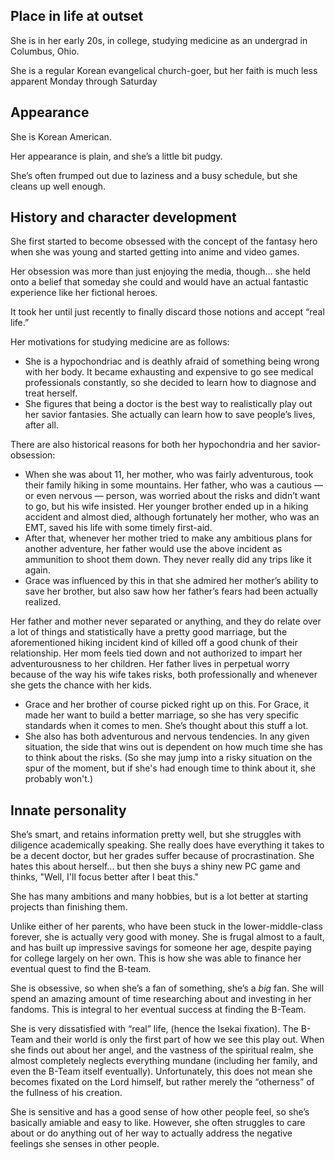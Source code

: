 ## Place in life at outset
She is in her early 20s, in college, studying medicine as an undergrad in
Columbus, Ohio.

She is a regular Korean evangelical church-goer, but her faith is much less
apparent Monday through Saturday

## Appearance 
She is Korean American.

Her appearance is plain, and she’s a little bit pudgy.

She’s often frumped out due to laziness and a busy schedule, but she cleans up
well enough.

## History and character development 
She first started to become obsessed with the concept of the fantasy hero when
she was young and started getting into anime and video games.

Her obsession was more than just enjoying the media, though… she held onto a
belief that someday she could and would have an actual fantastic experience like
her fictional heroes.

It took her until just recently to finally discard those notions and accept
“real life.”

Her motivations for studying medicine are as follows:
  * She is a hypochondriac and is deathly afraid of something being wrong with
    her body. It became exhausting and expensive to go see medical professionals
    constantly, so she decided to learn how to diagnose and treat herself.
  * She figures that being a doctor is the best way to realistically play out
    her savior fantasies. She actually can learn how to save people’s lives,
    after all.

There are also historical reasons for both her hypochondria and her
savior-obsession:
  * When she was about 11, her mother, who was fairly adventurous, took their
    family hiking in some mountains. Her father, who was a cautious — or even
    nervous — person, was worried about the risks and didn’t want to go, but his
    wife insisted. Her younger brother ended up in a hiking accident and almost
    died, although fortunately her mother, who was an EMT, saved his life with
    some timely first-aid.
  * After that, whenever her mother tried to make any ambitious plans for
    another adventure, her father would use the above incident as ammunition to
    shoot them down. They never really did any trips like it again.
  * Grace was influenced by this in that she admired her mother’s ability to
    save her brother, but also saw how her father’s fears had been actually
    realized.

Her father and mother never separated or anything, and they do relate over a lot
of things and statistically have a pretty good marriage, but the aforementioned
hiking incident kind of killed off a good chunk of their relationship. Her mom
feels tied down and not authorized to impart her adventurousness to her
children. Her father lives in perpetual worry because of the way his wife takes
risks, both professionally and whenever she gets the chance with her kids.
  * Grace and her brother of course picked right up on this. For Grace, it made
    her want to build a better marriage, so she has very specific standards when
    it comes to men. She’s thought about this stuff a lot.
  * She also has both adventurous and nervous tendencies. In any given
    situation, the side that wins out is dependent on how much time she has to
    think about the risks. (So she may jump into a risky situation on the spur
    of the moment, but if she's had enough time to think about it, she probably
    won't.)

## Innate personality 
She’s smart, and retains information pretty well, but she struggles with
diligence academically speaking. She really does have everything it takes to be
a decent doctor, but her grades suffer because of procrastination. She hates
this about herself... but then she buys a shiny new PC game and thinks, "Well,
I'll focus better after I beat this."

She has many ambitions and many hobbies, but is a lot better at starting
projects than finishing them.

Unlike either of her parents, who have been stuck in the lower-middle-class
forever, she is actually very good with money. She is frugal almost to a fault,
and has built up impressive savings for someone her age, despite paying for
college largely on her own. This is how she was able to finance her eventual
quest to find the B-team.

She is obsessive, so when she’s a fan of something, she’s a *big* fan. She will
spend an amazing amount of time researching about and investing in her fandoms.
This is integral to her eventual success at finding the B-Team.

She is very dissatisfied with “real” life, (hence the Isekai fixation). The
B-Team and their world is only the first part of how we see this play out. When
she finds out about her angel, and the vastness of the spiritual realm, she
almost completely neglects everything mundane (including her family, and even
the B-Team itself eventually). Unfortunately, this does not mean she becomes
fixated on the Lord himself, but rather merely the “otherness” of the fullness
of his creation.

She is sensitive and has a good sense of how other people feel, so she’s
basically amiable and easy to like. However, she often struggles to care about
or do anything out of her way to actually address the negative feelings she
senses in other people.
